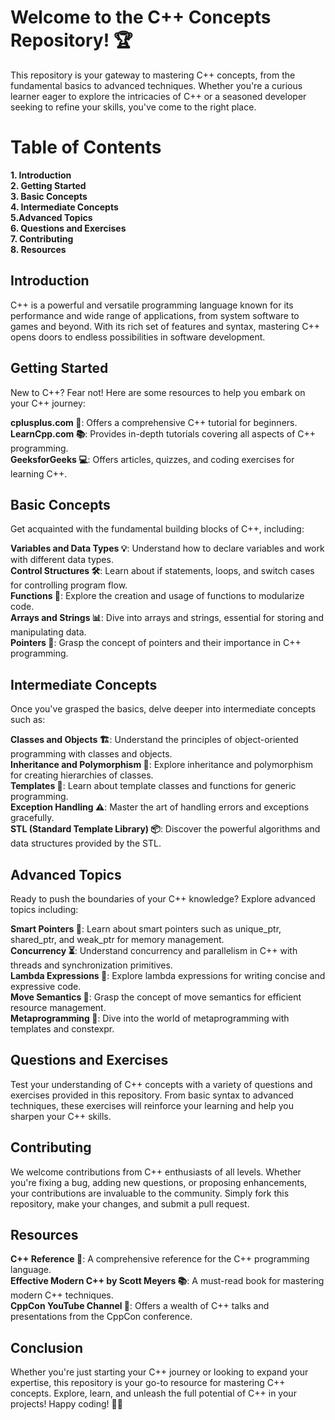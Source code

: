 # Welcome to the C++ Concepts Repository! 🏆

This repository is your gateway to mastering C++ concepts, from the fundamental basics to advanced techniques. Whether you're a curious learner eager to explore the intricacies of C++ or a seasoned developer seeking to refine your skills, you've come to the right place. 

# Table of Contents
**1. Introduction** <br/>
**2. Getting Started**<br/>
**3. Basic Concepts**<br/>
**4. Intermediate Concepts**<br/>
**5.Advanced Topics**<br/>
**6. Questions and Exercises**<br/>
**7. Contributing**<br/>
**8. Resources**<br/>
## Introduction
C++ is a powerful and versatile programming language known for its performance and wide range of applications, from system software to games and beyond. With its rich set of features and syntax, mastering C++ opens doors to endless possibilities in software development.

## Getting Started
New to C++? Fear not! Here are some resources to help you embark on your C++ journey:

**cplusplus.com 📘**: Offers a comprehensive C++ tutorial for beginners.<br/>
**LearnCpp.com 📚**: Provides in-depth tutorials covering all aspects of C++ programming.<br/>
**GeeksforGeeks 💻**: Offers articles, quizzes, and coding exercises for learning C++.<br/>
## Basic Concepts
Get acquainted with the fundamental building blocks of C++, including:

**Variables and Data Types 💡**: Understand how to declare variables and work with different data types.<br/>
**Control Structures 🛠️**: Learn about if statements, loops, and switch cases for controlling program flow.<br/>
**Functions 🔄**: Explore the creation and usage of functions to modularize code.<br/>
**Arrays and Strings 📊**: Dive into arrays and strings, essential for storing and manipulating data.<br/>
**Pointers 🎯**: Grasp the concept of pointers and their importance in C++ programming.<br/>
## Intermediate Concepts
Once you've grasped the basics, delve deeper into intermediate concepts such as:

**Classes and Objects 🏗️**: Understand the principles of object-oriented programming with classes and objects.<br/>
**Inheritance and Polymorphism 🧬**: Explore inheritance and polymorphism for creating hierarchies of classes.<br/>
**Templates 📄**: Learn about template classes and functions for generic programming.<br/>
**Exception Handling ⚠️**: Master the art of handling errors and exceptions gracefully.<br/>
**STL (Standard Template Library) 📦**: Discover the powerful algorithms and data structures provided by the STL.<br/>
## Advanced Topics
Ready to push the boundaries of your C++ knowledge? Explore advanced topics including:

**Smart Pointers 🧠**: Learn about smart pointers such as unique_ptr, shared_ptr, and weak_ptr for memory management.<br/>
**Concurrency ⏳**: Understand concurrency and parallelism in C++ with threads and synchronization primitives.<br/>
**Lambda Expressions 🐑**: Explore lambda expressions for writing concise and expressive code.<br/>
**Move Semantics 🚚**: Grasp the concept of move semantics for efficient resource management.<br/>
**Metaprogramming 🤖**: Dive into the world of metaprogramming with templates and constexpr.<br/>
## Questions and Exercises
Test your understanding of C++ concepts with a variety of questions and exercises provided in this repository. From basic syntax to advanced techniques, these exercises will reinforce your learning and help you sharpen your C++ skills.

## Contributing
We welcome contributions from C++ enthusiasts of all levels. Whether you're fixing a bug, adding new questions, or proposing enhancements, your contributions are invaluable to the community. Simply fork this repository, make your changes, and submit a pull request.

## Resources
**C++ Reference 📖**: A comprehensive reference for the C++ programming language.<br/>
**Effective Modern C++ by Scott Meyers 📚**: A must-read book for mastering modern C++ techniques.<br/>
**CppCon YouTube Channel 🎥**: Offers a wealth of C++ talks and presentations from the CppCon conference.<br/>
## Conclusion
Whether you're just starting your C++ journey or looking to expand your expertise, this repository is your go-to resource for mastering C++ concepts. Explore, learn, and unleash the full potential of C++ in your projects! Happy coding! 🚀🔥
